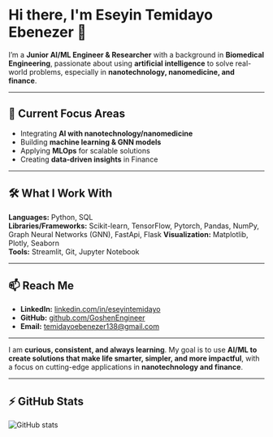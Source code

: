 # Hi there, I'm Eseyin Temidayo Ebenezer 👋

I’m a **Junior AI/ML Engineer & Researcher** with a background in **Biomedical Engineering**, passionate about using **artificial intelligence** to solve real-world problems, especially in **nanotechnology, nanomedicine, and finance**.

---

## 🔭 Current Focus Areas
- Integrating **AI with nanotechnology/nanomedicine**  
- Building **machine learning & GNN models**  
- Applying **MLOps** for scalable solutions  
- Creating **data-driven insights** in Finance  

---

## 🛠 What I Work With
**Languages:** Python, SQL  
**Libraries/Frameworks:** Scikit-learn, TensorFlow, Pytorch, Pandas, NumPy, Graph Neural Networks (GNN), FastApi, Flask
**Visualization:** Matplotlib, Plotly, Seaborn  
**Tools:** Streamlit, Git, Jupyter Notebook  

---

## 📫 Reach Me
- **LinkedIn:** [linkedin.com/in/eseyintemidayo](https://www.linkedin.com/in/eseyintemidayo)  
- **GitHub:** [github.com/GoshenEngineer](https://github.com/GoshenEngineer)  
- **Email:** temidayoebenezer138@gmail.com  

---

I am **curious, consistent, and always learning**. My goal is to use **AI/ML to create solutions that make life smarter, simpler, and more impactful**, with a focus on cutting-edge applications in **nanotechnology and finance**.

---

## ⚡ GitHub Stats
![GitHub stats](https://github-readme-stats.vercel.app/api?username=GoshenEngineer&show_icons=true&theme=radical)





